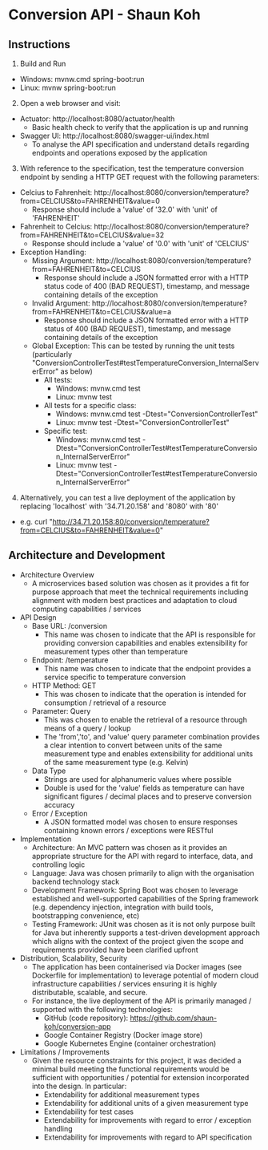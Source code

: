 # Conversion API - Shaun Koh

## Instructions
1) Build and Run
- Windows: mvnw.cmd spring-boot:run
- Linux: mvnw spring-boot:run

2) Open a web browser and visit:
- Actuator: http://localhost:8080/actuator/health
    - Basic health check to verify that the application is up and running
- Swagger UI: http://localhost:8080/swagger-ui/index.html
    - To analyse the API specification and understand details regarding endpoints and operations exposed by the application

3) With reference to the specification, test the temperature conversion endpoint by sending a HTTP GET request with the following parameters:
- Celcius to Fahrenheit: http://localhost:8080/conversion/temperature?from=CELCIUS&to=FAHRENHEIT&value=0
    - Response should include a 'value' of '32.0' with 'unit' of 'FAHRENHEIT'
- Fahrenheit to Celcius: http://localhost:8080/conversion/temperature?from=FAHRENHEIT&to=CELCIUS&value=32
    - Response should include a 'value' of '0.0' with 'unit' of 'CELCIUS'
- Exception Handling:
    - Missing Argument: http://localhost:8080/conversion/temperature?from=FAHRENHEIT&to=CELCIUS
        - Response should include a JSON formatted error with a HTTP status code of 400 (BAD REQUEST), timestamp, and message containing details of the exception
    - Invalid Argument: http://localhost:8080/conversion/temperature?from=FAHRENHEIT&to=CELCIUS&value=a
        - Response should include a JSON formatted error with a HTTP status of 400 (BAD REQUEST), timestamp, and message containing details of the exception
    - Global Exception: This can be tested by running the unit tests (particularly "ConversionControllerTest#testTemperatureConversion_InternalServerError" as below)
        - All tests:
            - Windows: mvnw.cmd test
            - Linux: mvnw test
        - All tests for a specific class:
            - Windows: mvnw.cmd test -Dtest="ConversionControllerTest"
            - Linux: mvnw test -Dtest="ConversionControllerTest"
        - Specific test:
            - Windows: mvnw.cmd test -Dtest="ConversionControllerTest#testTemperatureConversion_InternalServerError"
            - Linux: mvnw test -Dtest="ConversionControllerTest#testTemperatureConversion_InternalServerError"

4) Alternatively, you can test a live deployment of the application by replacing 'localhost' with '34.71.20.158' and '8080' with '80'
- e.g. curl "http://34.71.20.158:80/conversion/temperature?from=CELCIUS&to=FAHRENHEIT&value=0"

## Architecture and Development
- Architecture Overview
  - A microservices based solution was chosen as it provides a fit for purpose approach that meet the technical requirements including alignment with modern best practices and adaptation to cloud computing capabilities / services
- API Design
  - Base URL: /conversion
    - This name was chosen to indicate that the API is responsible for providing conversion capabilities and enables extensibility for measurement types other than temperature
  - Endpoint: /temperature
    - This name was chosen to indicate that the endpoint provides a service specific to temperature conversion
  - HTTP Method: GET
    - This was chosen to indicate that the operation is intended for consumption / retrieval of a resource
  - Parameter: Query
    - This was chosen to enable the retrieval of a resource through means of a query / lookup
    - The 'from','to', and 'value' query parameter combination provides a clear intention to convert between units of the same measurement type and enables extensibility for additional units of the same measurement type (e.g. Kelvin)
  - Data Type
    - Strings are used for alphanumeric values where possible
    - Double is used for the 'value' fields as temperature can have significant figures / decimal places and to preserve conversion accuracy
  - Error / Exception
    - A JSON formatted model was chosen to ensure responses containing known errors / exceptions were RESTful
- Implementation
  - Architecture: An MVC pattern was chosen as it provides an appropriate structure for the API with regard to interface, data, and controlling logic
  - Language: Java was chosen primarily to align with the organisation backend technology stack
  - Development Framework: Spring Boot was chosen to leverage established and well-supported capabilities of the Spring framework (e.g. dependency injection, integration with build tools, bootstrapping convenience, etc)
  - Testing Framework: JUnit was chosen as it is not only purpose built for Java but inherently supports a test-driven development approach which aligns with the context of the project given the scope and requirements provided have been clarified upfront 
- Distribution, Scalability, Security
  - The application has been containerised via Docker images (see Dockerfile for implementation) to leverage potential of modern cloud infrastructure capabilities / services ensuring it is highly distributable, scalable, and secure.
  - For instance, the live deployment of the API is primarily managed / supported with the following technologies:
    - GitHub (code repository): https://github.com/shaun-koh/conversion-app
    - Google Container Registry (Docker image store)
    - Google Kubernetes Engine (container orchestration)
- Limitations / Improvements
  - Given the resource constraints for this project, it was decided a minimal build meeting the functional requirements would be sufficient with opportunities / potential for extension incorporated into the design. In particular:
    - Extendability for additional measurement types
    - Extendability for additional units of a given measurement type
    - Extendability for test cases
    - Extendability for improvements with regard to error / exception handling
    - Extendability for improvements with regard to API specification